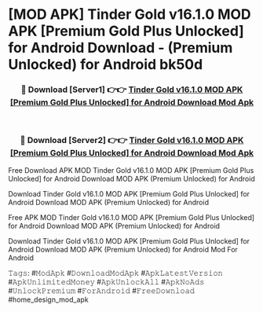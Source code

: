 # [MOD APK] Tinder Gold v16.1.0 MOD APK [Premium Gold Plus Unlocked] for Android Download - (Premium Unlocked) for Android bk50d



<div align="center">
<h3>🔴 Download [Server1] 👉👉 <a href="https://momento.my/?title=Tinder_Gold_v16.1.0_MOD_APK_[Premium_Gold_Plus_Unlocked]_for_Android_Download">Tinder Gold v16.1.0 MOD APK [Premium Gold Plus Unlocked] for Android Download Mod Apk</a></h3><br>

<h3>🔴 Download [Server2] 👉👉 <a href="https://momento.my/?title=Tinder_Gold_v16.1.0_MOD_APK_[Premium_Gold_Plus_Unlocked]_for_Android_Download">Tinder Gold v16.1.0 MOD APK [Premium Gold Plus Unlocked] for Android Download Mod Apk</a></h3>
</div>



Free Download APK MOD Tinder Gold v16.1.0 MOD APK [Premium Gold Plus Unlocked] for Android Download MOD APK (Premium Unlocked) for Android

Download Tinder Gold v16.1.0 MOD APK [Premium Gold Plus Unlocked] for Android Download MOD APK (Premium Unlocked) for Android

Free APK MOD Tinder Gold v16.1.0 MOD APK [Premium Gold Plus Unlocked] for Android Download MOD APK (Premium Unlocked) for Android

Download Tinder Gold v16.1.0 MOD APK [Premium Gold Plus Unlocked] for Android Download MOD APK (Premium Unlocked) for Android Mod For Android

𝚃𝚊𝚐𝚜: #𝙼𝚘𝚍𝙰𝚙𝚔 #𝙳𝚘𝚠𝚗𝚕𝚘𝚊𝚍𝙼𝚘𝚍𝙰𝚙𝚔 #𝙰𝚙𝚔𝙻𝚊𝚝𝚎𝚜𝚝𝚅𝚎𝚛𝚜𝚒𝚘𝚗 #𝙰𝚙𝚔𝚄𝚗𝚕𝚒𝚖𝚒𝚝𝚎𝚍𝙼𝚘𝚗𝚎𝚢 #𝙰𝚙𝚔𝚄𝚗𝚕𝚘𝚌𝚔𝙰𝚕𝚕 #𝙰𝚙𝚔𝙽𝚘𝙰𝚍𝚜 #𝚄𝚗𝚕𝚘𝚌𝚔𝙿𝚛𝚎𝚖𝚒𝚞𝚖 #𝙵𝚘𝚛𝙰𝚗𝚍𝚛𝚘𝚒𝚍 #𝙵𝚛𝚎𝚎𝙳𝚘𝚠𝚗𝚕𝚘𝚊𝚍 #home_design_mod_apk
